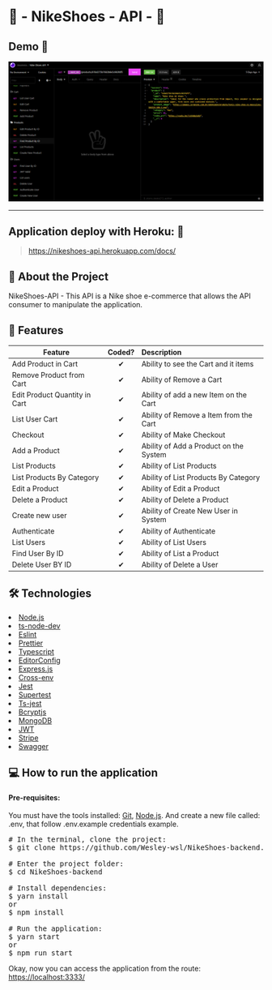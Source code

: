 # 🛒 - NikeShoes - API - 🛒

## Demo 📸

<p align='center'> <img src='.github/nikeshoes-api-insomnia.png'/></p>

<hr/>

## Application deploy with Heroku: :dash:

> https://nikeshoes-api.herokuapp.com/docs/

## 📖 About the Project

NikeShoes-API - This API is a Nike shoe e-commerce that allows the API consumer to manipulate the application.

## 📗 Features

| Feature  |  Coded?       | Description  |
|----------|:-------------:|:-------------|
| Add Product in Cart | &#10004; | Ability to see the Cart and it items |
| Remove Product from Cart | &#10004; | Ability of Remove a Cart |
| Edit Product Quantity in Cart | &#10004; | Ability of add a new Item on the Cart |
| List User Cart | &#10004; | Ability of Remove a Item from the Cart |
| Checkout | &#10004; | Ability of Make Checkout |
| Add a Product | &#10004; | Ability of Add a Product on the System |
| List Products | &#10004; | Ability of List Products |
| List Products By Category | &#10004; | Ability of List Products By Category |
| Edit a Product | &#10004; | Ability of Edit a Product |
| Delete a Product | &#10004; | Ability of Delete a Product |
| Create new user | &#10004; | Ability of Create New User in System |
| Authenticate | &#10004; | Ability of Authenticate |
| List Users | &#10004; | Ability of List Users |
| Find User By ID | &#10004; | Ability of List a Product |
| Delete User BY ID | &#10004; | Ability of Delete a User |

## 🛠 Technologies

<li><a href="https://nodejs.org/en/">Node.js</a></li>
<li><a href="https://www.npmjs.com/package/ts-node-dev">ts-node-dev</a></li>
<li><a href="https://eslint.org">Eslint</a></li>
<li><a href="https://prettier.io">Prettier</a></li>
<li><a href="Typescriptlang.org">Typescript</a></li>
<li><a href="https://editorconfig.org">EditorConfig</a></li>
<li><a href="https://expressjs.com">Express.js</a></li>
<li><a href="https://www.npmjs.com/package/cross-env">Cross-env</a></li>
<li><a href="https://jestjs.io">Jest</a></li>
<li><a href="https://www.npmjs.com/package/supertest">Supertest</a></li>
<li><a href="https://www.npmjs.com/package/ts-jest">Ts-jest</a></li>
<li><a href="https://www.npmjs.com/package/bcryptjs">Bcryptjs</a></li>
<li><a href="https://www.mongodb.com/atlas/database">MongoDB</a></li>
<li><a href="https://jwt.io">JWT</a></li>
<li><a href="https://stripe.com/br">Stripe</a></li>
<li><a href="Swagger.io">Swagger</a></li>

## 💻 How to run the application

#### Pre-requisites:
You must have the tools installed:  <a href="">Git</a>, <a href="">Node.js</a>. And create a new file called: .env, that follow .env.example credentials example.

<pre>
# In the terminal, clone the project:
$ git clone https://github.com/Wesley-wsl/NikeShoes-backend.git

# Enter the project folder:
$ cd NikeShoes-backend

# Install dependencies:
$ yarn install
or
$ npm install

# Run the application:
$ yarn start
or
$ npm run start
</pre>

Okay, now you can access the application from the route:  <a href="https://localhost:3333/">https://localhost:3333/</a>
